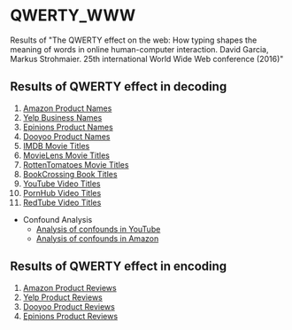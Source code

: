 # QWERTY_WWW

Results of "The QWERTY effect on the web: How typing shapes the meaning of words in online human-computer interaction. David Garcia, Markus Strohmaier. 25th international World Wide Web conference (2016)"

## Results of QWERTY effect in decoding
1. [Amazon Product Names](https://github.com/dgarcia-eu/QWERTY_WWW/blob/master/01_Decoding/01_Decoding_Amazon.ipynb)
2. [Yelp Business Names](https://github.com/dgarcia-eu/QWERTY_WWW/blob/master/01_Decoding/02_Decoding_Yelp.ipynb)
3. [Epinions Product Names](https://github.com/dgarcia-eu/QWERTY_WWW/blob/master/01_Decoding/03_Decoding_Epinions.ipynb)
4. [Dooyoo Product Names](https://github.com/dgarcia-eu/QWERTY_WWW/blob/master/01_Decoding/04_Decoding_Dooyoo.ipynb)
5. [IMDB Movie Titles](https://github.com/dgarcia-eu/QWERTY_WWW/blob/master/01_Decoding/05_Decoding_IMDB.ipynb)
6. [MovieLens Movie Titles](https://github.com/dgarcia-eu/QWERTY_WWW/blob/master/01_Decoding/06_Decoding_MovieLens.ipynb)
7. [RottenTomatoes Movie Titles](https://github.com/dgarcia-eu/QWERTY_WWW/blob/master/01_Decoding/07_Decoding_RottenTomatoes.ipynb)
8. [BookCrossing Book Titles](https://github.com/dgarcia-eu/QWERTY_WWW/blob/master/01_Decoding/08_Decoding_BookCrossing.ipynb)
9. [YouTube Video Titles](https://github.com/dgarcia-eu/QWERTY_WWW/blob/master/01_Decoding/09_Decoding_YouTube.ipynb)
10. [PornHub Video Titles](https://github.com/dgarcia-eu/QWERTY_WWW/blob/master/01_Decoding/10_Decoding_PornHub.ipynb)
11. [RedTube Video Titles](https://github.com/dgarcia-eu/QWERTY_WWW/blob/master/01_Decoding/11_Decoding_RedTube.ipynb)
* Confound Analysis
  * [Analysis of confounds in YouTube](https://github.com/dgarcia-eu/QWERTY_WWW/blob/master/01_Decoding/21_Control_Decoding_YouTube.ipynb)
  * [Analysis of confounds in Amazon](https://github.com/dgarcia-eu/QWERTY_WWW/blob/master/01_Decoding/22_Control_Decoding_Amazon.ipynb)
 
  
## Results of QWERTY effect in encoding
1. [Amazon Product Reviews](https://github.com/dgarcia-eu/QWERTY_WWW/blob/master/02_Encoding/01_Encoding_Amazon.ipynb)
2. [Yelp Product Reviews](https://github.com/dgarcia-eu/QWERTY_WWW/blob/master/02_Encoding/02_Encoding_Yelp.ipynb)
3. [Dooyoo Product Reviews](https://github.com/dgarcia-eu/QWERTY_WWW/blob/master/02_Encoding/03_Encoding_Dooyoo.ipynb)
4. [Epinions Product Reviews](https://github.com/dgarcia-eu/QWERTY_WWW/blob/master/02_Encoding/04_Encoding_Epinions.ipynb)
